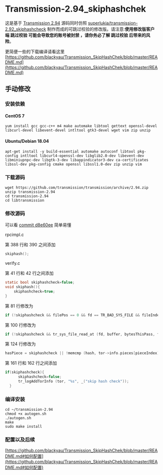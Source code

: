 # Transmission-2.94_skiphashchek

这是基于 [Transmission 2.94](https://github.com/transmission/transmission/tree/2.94) 源码同时仿照 [superlukia/transmission-2.92_skiphashcheck](https://github.com/superlukia/transmission-2.92_skiphashcheck) 制作而成的可跳过校验的修改版。请注意:**使用修改版客户端 跳过校验 可能会导致您的账号被封禁 ，请你务必了解 跳过校验 后带来的风险**。

更简便一些的下载编译请看这里[https://github.com/blackyau/Transmission_SkipHashChek/blob/master/README.md](https://github.com/blackyau/Transmission_SkipHashChek/blob/master/README.md)

## 手动修改

### 安装依赖

#### CentOS 7

```Shell
yum install gcc gcc-c++ m4 make automake libtool gettext openssl-devel libcurl-devel libevent-devel intltool gtk3-devel wget vim zip unzip
```

#### Ubuntu/Debian 18.04
```Shell
apt-get install -y build-essential automake autoconf libtool pkg-config intltool libcurl4-openssl-dev libglib2.0-dev libevent-dev libminiupnpc-dev libgtk-3-dev libappindicator3-dev ca-certificates libssl-dev pkg-config cmake openssl libssl1.0-dev zip unzip vim
```

### 下载源码

```Shell
wget https://github.com/transmission/transmission/archive/2.94.zip
unzip transmission-2.94
cd transmission-2.94
cd libtransmission
```

### 修改源码

可以看 [commit d8e60ee](https://github.com/blackyau/Transmission_SkipHashChek/commit/0a18e4dffc7002eb80abe39ae8c8c8aec1205967) 简单易懂

rpcimpl.c

第 388 行和 390 之间添加

```c
skiphash();
```

verify.c

第 41 行和 42 行之间添加

```c
static bool skiphashcheck=false;
void skiphash(){
    skiphashcheck=true;
}
```

第 81 行修改为

```c
if (!skiphashcheck && filePos == 0 && fd == TR_BAD_SYS_FILE && fileIndex != prevFileIndex)
```

第 100 行修改为

```c
if (!skiphashcheck && tr_sys_file_read_at (fd, buffer, bytesThisPass, filePos, &numRead, NULL) && numRead > 0)
```

第 124 行修改为

```c
hasPiece = skiphashcheck || !memcmp (hash, tor->info.pieces[pieceIndex].hash, SHA_DIGEST_LENGTH);
```

第 161 行和 162 行之间添加

```c
if(skiphashcheck){
      skiphashcheck=false;
      tr_logAddTorInfo (tor, "%s", _("skip hash check"));
  }
```

### 编译安装

```Shell
cd ~/transmission-2.94
chmod +x autogen.sh
./autogen.sh
make
sudo make install
```

### 配置以及后续

[https://github.com/blackyau/Transmission_SkipHashChek/blob/master/README.md#如何配置](https://github.com/blackyau/Transmission_SkipHashChek/blob/master/README.md#如何配置)